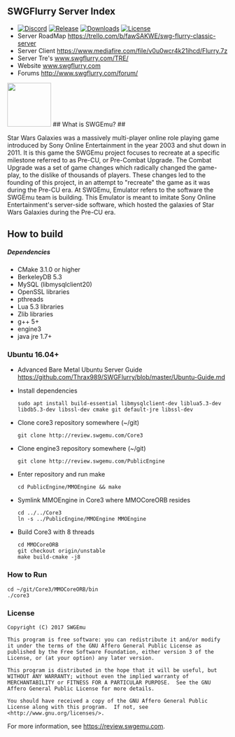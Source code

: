 ## SWGFlurry Server Index  ##
  * [![Discord](https://discordapp.com/api/guilds/457257573859590154/widget.png)](https://discord.gg/XHmEz9F) [![Release](https://img.shields.io/github/release/Thrax989/SWGFlurry.svg)](https://github.com/Thrax989/SWGFlurry/releases/latest) [![Downloads](https://img.shields.io/github/downloads/Thrax989/SWGFlurry/total.svg)](https://github.com/Thrax989/SWGFlurry/releases/latest) [![License](https://img.shields.io/github/license/Thrax989/SWGFlurry.svg)](https://github.com/Thrax989/SWGFlurry/blob/master/COPYING)
  * Server RoadMap https://trello.com/b/fawSAKWE/swg-flurry-classic-server
  * Server Client https://www.mediafire.com/file/v0u0wcr4k21ihcd/Flurry.7z
  * Server Tre's www.swgflurry.com/TRE/
  * Website www.swgflurry.com
  * Forums http://www.swgflurry.com/forum/
  <img src="http://flurry.quasarfire.com/testStatus.png" height="100" width="100">
## What is SWGEmu? ##

Star Wars Galaxies was a massively multi-player online role playing game introduced by Sony Online Entertainment in the year 2003 and shut down in 2011.
It is this game the SWGEmu project focuses to recreate at a specific milestone referred to as Pre-CU, or Pre-Combat Upgrade. The Combat Upgrade was a set of game changes which radically changed the game-play, to the dislike of thousands of players. These changes led to the founding of this project, in an attempt to "recreate" the game as it was during the Pre-CU era.
At SWGEmu, Emulator refers to the software the SWGEmu team is building. This Emulator is meant to imitate Sony Online Entertainment's server-side software, which hosted the galaxies of Star Wars Galaxies during the Pre-CU era.

## How to build ##

##### Dependencies #####
  * CMake 3.1.0 or higher
  * BerkeleyDB 5.3
  * MySQL (libmysqlclient20)
  * OpenSSL libraries
  * pthreads
  * Lua 5.3 libraries
  * Zlib libraries
  * g++ 5+
  * engine3
  * java jre 1.7+

### Ubuntu 16.04+ ###
  * Advanced Bare Metal Ubuntu Server Guide  https://github.com/Thrax989/SWGFlurry/blob/master/Ubuntu-Guide.md

  * Install dependencies

        sudo apt install build-essential libmysqlclient-dev liblua5.3-dev libdb5.3-dev libssl-dev cmake git default-jre libssl-dev
  * Clone core3 repository somewhere  (~/git)

        git clone http://review.swgemu.com/Core3
  * Clone engine3 repository somewhere (~/git)

        git clone http://review.swgemu.com/PublicEngine
  * Enter repository and run make

        cd PublicEngine/MMOEngine && make
  * Symlink MMOEngine in Core3 where MMOCoreORB resides

        cd ../../Core3
        ln -s ../PublicEngine/MMOEngine MMOEngine
  * Build Core3 with 8 threads

        cd MMOCoreORB
        git checkout origin/unstable
        make build-cmake -j8

### How to Run ###
    cd ~/git/Core3/MMOCoreORB/bin
    ./core3

### License ###
    Copyright (C) 2017 SWGEmu

    This program is free software: you can redistribute it and/or modify
    it under the terms of the GNU Affero General Public License as published by the Free Software Foundation, either version 3 of the License, or (at your option) any later version.

    This program is distributed in the hope that it will be useful, but WITHOUT ANY WARRANTY; without even the implied warranty of MERCHANTABILITY or FITNESS FOR A PARTICULAR PURPOSE.  See the GNU Affero General Public License for more details.

    You should have received a copy of the GNU Affero General Public License along with this program.  If not, see <http://www.gnu.org/licenses/>.

For more information, see https://review.swgemu.com.
